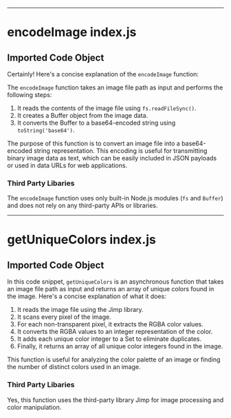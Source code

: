 
  
  

---
# encodeImage index.js
## Imported Code Object
Certainly! Here's a concise explanation of the `encodeImage` function:

The `encodeImage` function takes an image file path as input and performs the following steps:

1. It reads the contents of the image file using `fs.readFileSync()`.
2. It creates a Buffer object from the image data.
3. It converts the Buffer to a base64-encoded string using `toString('base64')`.

The purpose of this function is to convert an image file into a base64-encoded string representation. This encoding is useful for transmitting binary image data as text, which can be easily included in JSON payloads or used in data URLs for web applications.

### Third Party Libaries

The `encodeImage` function uses only built-in Node.js modules (`fs` and `Buffer`) and does not rely on any third-party APIs or libraries.

---
# getUniqueColors index.js
## Imported Code Object
In this code snippet, `getUniqueColors` is an asynchronous function that takes an image file path as input and returns an array of unique colors found in the image. Here's a concise explanation of what it does:

1. It reads the image file using the Jimp library.
2. It scans every pixel of the image.
3. For each non-transparent pixel, it extracts the RGBA color values.
4. It converts the RGBA values to an integer representation of the color.
5. It adds each unique color integer to a Set to eliminate duplicates.
6. Finally, it returns an array of all unique color integers found in the image.

This function is useful for analyzing the color palette of an image or finding the number of distinct colors used in an image.

### Third Party Libaries

Yes, this function uses the third-party library Jimp for image processing and color manipulation.

  
  
